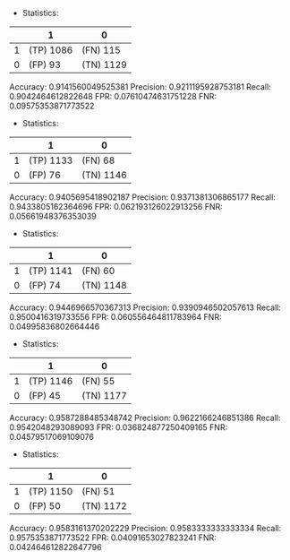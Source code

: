 * Statistics: 

|          |    1     |    0     |
|----------|----------|----------|
|    1     |(TP) 1086 | (FN) 115 |
|    0     | (FP) 93  |(TN) 1129 |
Accuracy: 0.9141560049525381
Precision: 0.9211195928753181
Recall: 0.9042464612822648
FPR: 0.07610474631751228
FNR: 0.09575353871773522
* Statistics: 

|          |    1     |    0     |
|----------|----------|----------|
|    1     |(TP) 1133 | (FN) 68  |
|    0     | (FP) 76  |(TN) 1146 |
Accuracy: 0.9405695418902187
Precision: 0.9371381306865177
Recall: 0.9433805162364696
FPR: 0.062193126022913256
FNR: 0.05661948376353039
* Statistics: 

|          |    1     |    0     |
|----------|----------|----------|
|    1     |(TP) 1141 | (FN) 60  |
|    0     | (FP) 74  |(TN) 1148 |
Accuracy: 0.9446966570367313
Precision: 0.9390946502057613
Recall: 0.9500416319733556
FPR: 0.060556464811783964
FNR: 0.04995836802664446
* Statistics: 

|          |    1     |    0     |
|----------|----------|----------|
|    1     |(TP) 1146 | (FN) 55  |
|    0     | (FP) 45  |(TN) 1177 |
Accuracy: 0.9587288485348742
Precision: 0.9622166246851386
Recall: 0.9542048293089093
FPR: 0.036824877250409165
FNR: 0.04579517069109076
* Statistics: 

|          |    1     |    0     |
|----------|----------|----------|
|    1     |(TP) 1150 | (FN) 51  |
|    0     | (FP) 50  |(TN) 1172 |
Accuracy: 0.9583161370202229
Precision: 0.9583333333333334
Recall: 0.9575353871773522
FPR: 0.04091653027823241
FNR: 0.042464612822647796